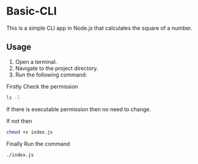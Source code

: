 # Basic-CLI

This is a simple CLI app in Node.js that calculates the square of a number.

## Usage

1. Open a terminal.
2. Navigate to the project directory.
3. Run the following command:

Firstly Check the permission
```bash
ls -l
```

If there is executable permission then no need to change.

If not then
```bash
chmod +x index.js
```

Finally Run the command
```bash
./index.js
```
